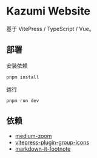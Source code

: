 # Kazumi Website

基于 VitePress / TypeScript / Vue。

## 部署

安装依赖

```shell
pnpm install
```

运行

```shell
pnpm run dev
```

## 依赖

- [medium-zoom](https://github.com/francoischalifour/medium-zoom)
- [vitepress-plugin-group-icons](https://github.com/yuyinws/vitepress-plugin-group-icons)
- [markdown-it-footnote](https://github.com/markdown-it/markdown-it-footnote)
